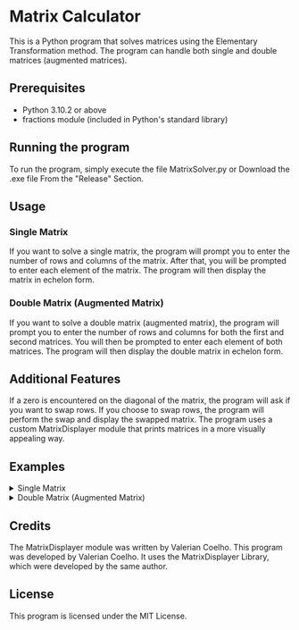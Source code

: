 # Matrix Calculator
This is a Python program that solves matrices using the Elementary Transformation method. The program can handle both single and double matrices (augmented matrices).

## Prerequisites
- Python 3.10.2 or above
- fractions module (included in Python's standard library)

## Running the program
To run the program, simply execute the file MatrixSolver.py or Download the .exe file From the "Release" Section.

## Usage
### Single Matrix
If you want to solve a single matrix, the program will prompt you to enter the number of rows and columns of the matrix. After that, you will be prompted to enter each element of the matrix. The program will then display the matrix in echelon form.

### Double Matrix (Augmented Matrix)
If you want to solve a double matrix (augmented matrix), the program will prompt you to enter the number of rows and columns for both the first and second matrices. You will then be prompted to enter each element of both matrices. The program will then display the double matrix in echelon form.

## Additional Features
If a zero is encountered on the diagonal of the matrix, the program will ask if you want to swap rows. If you choose to swap rows, the program will perform the swap and display the swapped matrix.
The program uses a custom MatrixDisplayer module that prints matrices in a more visually appealing way.

## Examples
<details>
  <summary>Single Matrix</summary>
  
**Input:**
```
Enter the number of matrices : 1
Enter the number of rows : 6
Enter the number of cols : 6
Enter the Element in the Matrix :
57
23
83
6
99
12
30
41
75
91
85
68
32
89
44
67
57
18
81
54
2
47
79
51
74
25
22
36
63
87
41
38
57
42
8
81
```
**Output:**
```
Solution :-
        ┌                        ┐
        │ 57  23  83  6   99  12 │
        │ 30  41  75  91  85  68 │
Let A = │ 32  89  44  67  57  18 │
        │ 81  54  2   47  79  51 │
        │ 74  25  22  36  63  87 │
        │ 41  38  57  42  8   81 │
        └                        ┘

By Elementary Transformation Method :-

Iteration 1: Set R1 and Leading Row (LR1)
    ┌                        ┐
    │ 57  23  83  6   99  12 │
    │ 30  41  75  91  85  68 │
A = │ 32  89  44  67  57  18 │
    │ 81  54  2   47  79  51 │
    │ 74  25  22  36  63  87 │
    │ 41  38  57  42  8   81 │
    └                        ┘
R1 -> LR1 ÷ 57
R2 -> R2 - LR1 (30 ÷ 57)
R3 -> R3 - LR1 (32 ÷ 57)
R4 -> R4 - LR1 (81 ÷ 57)
R5 -> R5 - LR1 (74 ÷ 57)
R6 -> R6 - LR1 (41 ÷ 57)

Iteration 2: Set R2 and Leading Row (LR2)
    ┌                                                     ┐
    │ 1   23/57     83/57     2/19      33/19     4/19    │
    │ 0   549/19    595/19    1669/19   625/19    1172/19 │
A = │ 0   4337/57  -148/57    1209/19   27/19     214/19  │
    │ 0   405/19   -2203/19   731/19   -1172/19   645/19  │
    │ 0  -277/57   -4888/57   536/19   -1245/19   1357/19 │
    │ 0   1223/57  -154/57    716/19   -1201/19   1375/19 │
    └                                                     ┘
R1 -> R1 - LR2 (23/57 ÷ 549/19)
R2 -> LR2 ÷ 549/19
R3 -> R3 - LR2 (4337/57 ÷ 549/19)
R4 -> R4 - LR2 (405/19 ÷ 549/19)
R5 -> R5 - LR2 (-277/57 ÷ 549/19)
R6 -> R6 - LR2 (1223/57 ÷ 549/19)

Iteration 3: Set R3 and Leading Row (LR3)
    ┌                                                                  ┐
    │ 1  0   1678/1647     -1847/1647      2104/1647     -1072/1647    │
    │ 0  1   595/549        1669/549       625/549        1172/549     │
A = │ 0  0  -140093/1647   -276170/1647   -140324/1647   -248974/1647  │
    │ 0  0  -8482/61       -1606/61       -5243/61       -705/61       │
    │ 0  0  -132563/1647    70795/1647    -98810/1647     134717/1647  │
    │ 0  0  -42749/1647    -45365/1647    -144338/1647    43751/1647   │
    └                                                                  ┘
R1 -> R1 - LR3 (1678/1647 ÷ -140093/1647)
R2 -> R2 - LR3 (595/549 ÷ -140093/1647)
R3 -> LR3 ÷ -140093/1647
R4 -> R4 - LR3 (-8482/61 ÷ -140093/1647)
R5 -> R5 - LR3 (-132563/1647 ÷ -140093/1647)
R6 -> R6 - LR3 (-42749/1647 ÷ -140093/1647)

Iteration 4: Set R4 and Leading Row (LR4)
    ┌                                                               ┐
    │ 1  0  0  -438473/140093     36000/140093     -344844/140093   │
    │ 0  1  0   126583/140093     7405/140093       29234/140093    │
A = │ 0  0  1   276170/140093     140324/140093     248974/140093   │
    │ 0  0  0   34712862/140093   7470829/140093    33000523/140093 │
    │ 0  0  0   28250035/140093   2889606/140093    31498269/140093 │
    │ 0  0  0   3309455/140093   -8635114/140093    10183727/140093 │
    └                                                               ┘
R1 -> R1 - LR4 (-438473/140093 ÷ 34712862/140093)
R2 -> R2 - LR4 (126583/140093 ÷ 34712862/140093)
R3 -> R3 - LR4 (276170/140093 ÷ 34712862/140093)
R4 -> LR4 ÷ 34712862/140093
R5 -> R5 - LR4 (28250035/140093 ÷ 34712862/140093)
R6 -> R6 - LR4 (3309455/140093 ÷ 34712862/140093)

Iteration 5: Set R5 and Leading Row (LR5)
    ┌                                                         ┐
    │ 1  0  0  0   32302969/34712862      17840407/34712862   │
    │ 0  1  0  0  -4915529/34712862      -22574357/34712862   │
A = │ 0  0  1  0   10021303/17356431     -1681577/17356431    │
    │ 0  0  0  1   7470829/34712862       33000523/34712862   │
    │ 0  0  0  0  -790508351/34712862     1150158361/34712862 │
    │ 0  0  0  0  -2316132091/34712862    1743788513/34712862 │
    └                                                         ┘
R1 -> R1 - LR5 (32302969/34712862 ÷ -790508351/34712862)
R2 -> R2 - LR5 (-4915529/34712862 ÷ -790508351/34712862)
R3 -> R3 - LR5 (10021303/17356431 ÷ -790508351/34712862)
R4 -> R4 - LR5 (7470829/34712862 ÷ -790508351/34712862)
R5 -> LR5 ÷ -790508351/34712862
R6 -> R6 - LR5 (-2316132091/34712862 ÷ -790508351/34712862)

Iteration 6: Set R6 and Leading Row (LR6)
    ┌                                        ┐
    │ 1  0  0  0  0   1476585843/790508351   │
    │ 0  1  0  0  0  -676949498/790508351    │
A = │ 0  0  1  0  0   587493176/790508351    │
    │ 0  0  0  1  0   999048291/790508351    │
    │ 0  0  0  0  1  -1150158361/790508351   │
    │ 0  0  0  0  0  -37030634574/790508351  │
    └                                        ┘
R1 -> R1 - LR6 (1476585843/790508351 ÷ -37030634574/790508351)
R2 -> R2 - LR6 (-676949498/790508351 ÷ -37030634574/790508351)
R3 -> R3 - LR6 (587493176/790508351 ÷ -37030634574/790508351)
R4 -> R4 - LR6 (999048291/790508351 ÷ -37030634574/790508351)
R5 -> R5 - LR6 (-1150158361/790508351 ÷ -37030634574/790508351)
R6 -> LR6 ÷ -37030634574/790508351

Matrix in Echelon Form :-
    ┌                  ┐
    │ 1  0  0  0  0  0 │
    │ 0  1  0  0  0  0 │
A = │ 0  0  1  0  0  0 │
    │ 0  0  0  1  0  0 │
    │ 0  0  0  0  1  0 │
    │ 0  0  0  0  0  1 │
    └                  ┘
```
</details>
<details>
  <summary>Double Matrix (Augmented Matrix)</summary>
  
**Input:**
```
Enter the number of matrices : 2
Enter the number of rows in the first matrix : 4
Enter the number of cols in the first matrix : 4
Enter the number of rows in the second matrix : 4
Enter the number of cols in the second matrix : 4
Enter the element in the First Matrix :
49
87
3
22
91
16
70
55
34
11
98
27
42
61
76
8
Enter the element in the Second Matrix :
77
46
20
12
99
92
50
5
80
51
62
9
68
89
39
98
```
**Output:**
```
Solution :-
            ┌                                 ┐
            │ 49  87  3   22 │ 77  46  20  12 │
Let [A:I] = │ 91  16  70  55 │ 99  92  50  5  │
            │ 34  11  98  27 │ 80  51  62  9  │
            │ 42  61  76  8  │ 68  89  39  98 │
            └                                 ┘

By Elementary Transformation Method :-

Iteration 1: Set R1 and Leading Row (LR1)
┌                                 ┐
│ 49  87  3   22 │ 77  46  20  12 │
│ 91  16  70  55 │ 99  92  50  5  │
│ 34  11  98  27 │ 80  51  62  9  │
│ 42  61  76  8  │ 68  89  39  98 │
└                                 ┘
R1 -> LR1 ÷ 49
R2 -> R2 - LR1 (91 ÷ 49)
R3 -> R3 - LR1 (34 ÷ 49)
R4 -> R4 - LR1 (42 ÷ 49)

Iteration 2: Set R2 and Leading Row (LR2)
┌                                                                   ┐
│ 1   87/49     3/49      22/49  │  11/7   46/49   20/49     12/49  │
│ 0  -1019/7    451/7     99/7   │ -44     46/7    90/7     -121/7  │
│ 0  -2419/49   4700/49   575/49 │  186/7  935/49  2358/49   33/49  │
│ 0  -95/7      514/7    -76/7   │  2      347/7   153/7     614/7  │
└                                                                   ┘
R1 -> R1 - LR2 (87/49 ÷ -1019/7)
R2 -> LR2 ÷ -1019/7
R3 -> R3 - LR2 (-2419/49 ÷ -1019/7)
R4 -> R4 - LR2 (-95/7 ÷ -1019/7)

Iteration 3: Set R3 and Leading Row (LR3)
┌                                                                                        ┐
│ 1  0   6042/7133     4433/7133   │ 7381/7133     7268/7133     4030/7133    243/7133   │
│ 0  1  -451/1019     -99/1019     │ 308/1019     -46/1019      -90/1019      121/1019   │
│ 0  0   528333/7133   49492/7133  │ 295970/7133   120213/7133   312156/7133  46618/7133 │
│ 0  0   68703/1019   -12407/1019  │ 6218/1019     49889/1019    21051/1019   91023/1019 │
└                                                                                        ┘
R1 -> R1 - LR3 (6042/7133 ÷ 528333/7133)
R2 -> R2 - LR3 (-451/1019 ÷ 528333/7133)
R3 -> LR3 ÷ 528333/7133
R4 -> R4 - LR3 (68703/1019 ÷ 528333/7133)

Iteration 4: Set R4 and Leading Row (LR4)
┌                                                                                        ┐
│ 1  0  0   5025/9269       │  5193/9269        7658/9269     2/31        -29/713        │
│ 0  1  0  -29425/528333    │  290686/528333    515/9269      102/589      6413/40641    │
│ 0  0  1   49492/528333    │  295970/528333    2109/9269     348/589      3586/40641    │
│ 0  0  0  -3256551/176111  │ -5576988/176111   311606/9269  -11295/589    1129505/13547 │
└                                                                                        ┘
R1 -> R1 - LR4 (5025/9269 ÷ -3256551/176111)
R2 -> R2 - LR4 (-29425/528333 ÷ -3256551/176111)
R3 -> R3 - LR4 (49492/528333 ÷ -3256551/176111)
R4 -> LR4 ÷ -3256551/176111

Matrix in Echelon Form :-
        ┌                                                                                       ┐
        │ 1  0  0  0 │ -133217/361839     1966744/1085517   -60029/120613     2609314/1085517   │
[A:I] = │ 0  1  0  0 │  2102342/3256551  -446395/9769653     250681/1085517  -911746/9769653    │
        │ 0  0  1  0 │  1301878/3256551   3886741/9769653    535904/1085517   4988518/9769653   │
        │ 0  0  0  1 │  1858996/1085517  -5920514/3256551    375245/361839   -14683565/3256551  │
        └                                                                                       ┘
```

</details>

## Credits
The MatrixDisplayer module was written by Valerian Coelho.
This program was developed by Valerian Coelho. It uses the MatrixDisplayer Library, which were developed by the same author.

## License
This program is licensed under the MIT License.
